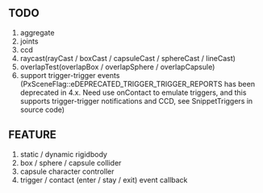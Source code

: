 ## TODO
  1. aggregate
  2. joints
  3. ccd
  4. raycast(rayCast / boxCast / capsuleCast / sphereCast / lineCast)
  5. overlapTest(overlapBox / overlapSphere / overlapCapsule)
  7. support trigger-trigger events (PxSceneFlag::eDEPRECATED_TRIGGER_TRIGGER_REPORTS has been deprecated in 4.x. Need use onContact to emulate triggers, and this supports trigger-trigger notifications and CCD, see SnippetTriggers in source code)
## FEATURE
  1. static / dynamic rigidbody
  2. box / sphere / capsule collider
  3. capsule character controller
  4. trigger / contact (enter / stay / exit) event callback
